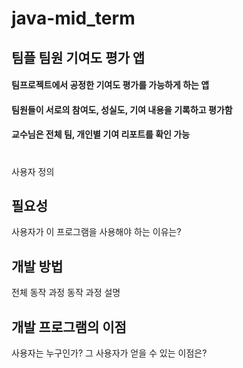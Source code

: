 # java-mid_term
## 팀플 팀원 기여도 평가 앱
#### 팀프로젝트에서 공정한 기여도 평가를 가능하게 하는 앱
#### 팀원들이 서로의 참여도, 성실도, 기여 내용을 기록하고 평가함
#### 교수님은 전체 팀, 개인별 기여 리포트를 확인 가능
#
사용자 정의

## 필요성
사용자가 이 프로그램을 사용해야 하는 이유는?

## 개발 방법
전체 동작 과정
동작 과정 설명

## 개발 프로그램의 이점
사용자는 누구인가?
그 사용자가 얻을 수 있는 이점은?
